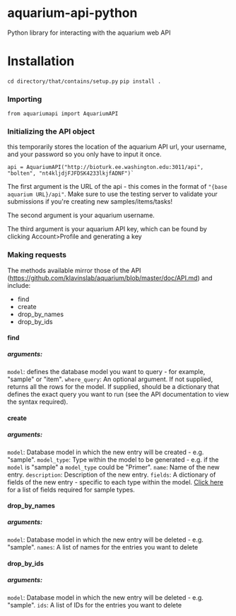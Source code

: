 # aquarium-api-python
Python library for interacting with the aquarium web API

# Installation

`cd directory/that/contains/setup.py`
`pip install .`

### Importing

    from aquariumapi import AquariumAPI

### Initializing the API object

this temporarily stores the location of the
aquarium API url, your username, and your password so you only have to input
it once.

    api = AquariumAPI("http://bioturk.ee.washington.edu:3011/api", "bolten", "nt4kljdjFJFDSK4233lkjfADNF")`

The first argument is the URL of the api - this comes in the format of `"{base aquarium URL}/api"`. Make sure to use the testing server to validate your submissions if you're creating new samples/items/tasks!

The second argument is your aquarium username.

The third argument is your aquarium API key, which can be found by clicking Account&gt;Profile and generating a key

### Making requests

The methods available mirror those of the API (https://github.com/klavinslab/aquarium/blob/master/doc/API.md) and include:
* find
* create
* drop_by_names
* drop_by_ids

#### find

##### arguments:
`model`:  defines the database model you want to query - for example, "sample" or "item".
`where_query`: An optional argument. If not supplied, returns all the rows for the model. If supplied, should be a dictionary that defines the exact query you want to run (see the API documentation to view the syntax required).

#### create

##### arguments:
`model`:  Database model in which the new entry will be created - e.g. "sample".
`model_type`: Type within the model to be generated - e.g. if the `model` is "sample" a `model_type` could be "Primer".
`name`:  Name of the new entry.
`description`:  Description of the new entry.
`fields`:  A dictionary of fields of the new entry - specific to each type within the model. [Click here](http://bioturk.ee.washington.edu:3011/sample_types) for a list of fields required for sample types.

#### drop_by_names

##### arguments:
`model`:  Database model in which the new entry will be deleted - e.g. "sample".
`names`:  A list of names for the entries you want to delete

#### drop_by_ids

##### arguments:
`model`:  Database model in which the new entry will be deleted - e.g. "sample".
`ids`:  A list of IDs for the entries you want to delete
